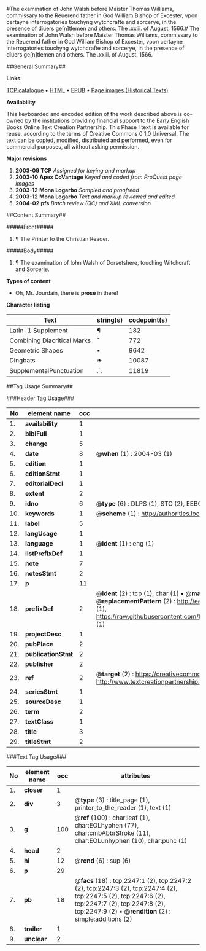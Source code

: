 #The examination of John Walsh before Maister Thomas Williams, commissary to the Reuerend father in God William Bishop of Excester, vpon certayne interrogatories touchyng wytchcrafte and sorcerye, in the presence of diuers ge[n]tlemen and others. The .xxiii. of August. 1566.#
The examination of John Walsh before Maister Thomas Williams, commissary to the Reuerend father in God William Bishop of Excester, vpon certayne interrogatories touchyng wytchcrafte and sorcerye, in the presence of diuers ge[n]tlemen and others. The .xxiii. of August. 1566.

##General Summary##

**Links**

[TCP catalogue](http://www.ota.ox.ac.uk/tcp/)  • 
[HTML](http://tei.it.ox.ac.uk/tcp/Texts-HTML/free/A14/A14696.html)  • 
[EPUB](http://tei.it.ox.ac.uk/tcp/Texts-EPUB/free/A14/A14696.epub) • 
[Page images (Historical Texts)](https://data.historicaltexts.jisc.ac.uk/view?pubId=eebo-99837900e&pageId=eebo-99837900e-2247-1)

**Availability**

This keyboarded and encoded edition of the
	       work described above is co-owned by the institutions
	       providing financial support to the Early English Books
	       Online Text Creation Partnership. This Phase I text is
	       available for reuse, according to the terms of Creative
	       Commons 0 1.0 Universal. The text can be copied,
	       modified, distributed and performed, even for
	       commercial purposes, all without asking permission.

**Major revisions**

1. __2003-09__ __TCP__ *Assigned for keying and markup*
1. __2003-10__ __Apex CoVantage__ *Keyed and coded from ProQuest page images*
1. __2003-12__ __Mona Logarbo__ *Sampled and proofread*
1. __2003-12__ __Mona Logarbo__ *Text and markup reviewed and edited*
1. __2004-02__ __pfs__ *Batch review (QC) and XML conversion*

##Content Summary##

#####Front#####

1. ¶ The Printer to the Christian Reader.

#####Body#####

1. ¶ The examination of Iohn Walsh of Dorsetshere, touching Witchcraft and Sorcerie.

**Types of content**

  * Oh, Mr. Jourdain, there is **prose** in there!

**Character listing**


|Text|string(s)|codepoint(s)|
|---|---|---|
|Latin-1 Supplement|¶|182|
|Combining             Diacritical Marks|̄|772|
|Geometric Shapes|▪|9642|
|Dingbats|❧|10087|
|SupplementalPunctuation|⸫|11819|

##Tag Usage Summary##

###Header Tag Usage###

|No|element name|occ|attributes|
|---|---|---|---|
|1.|__availability__|1||
|2.|__biblFull__|1||
|3.|__change__|5||
|4.|__date__|8| @__when__ (1) : 2004-03 (1)|
|5.|__edition__|1||
|6.|__editionStmt__|1||
|7.|__editorialDecl__|1||
|8.|__extent__|2||
|9.|__idno__|6| @__type__ (6) : DLPS (1), STC (2), EEBO-CITATION (1), PROQUEST (1), VID (1)|
|10.|__keywords__|1| @__scheme__ (1) : http://authorities.loc.gov/ (1)|
|11.|__label__|5||
|12.|__langUsage__|1||
|13.|__language__|1| @__ident__ (1) : eng (1)|
|14.|__listPrefixDef__|1||
|15.|__note__|7||
|16.|__notesStmt__|2||
|17.|__p__|11||
|18.|__prefixDef__|2| @__ident__ (2) : tcp (1), char (1)  •  @__matchPattern__ (2) : ([0-9\-]+):([0-9IVX]+) (1), (.+) (1)  •  @__replacementPattern__ (2) : http://eebo.chadwyck.com/downloadtiff?vid=$1&page=$2 (1), https://raw.githubusercontent.com/textcreationpartnership/Texts/master/tcpchars.xml#$1 (1)|
|19.|__projectDesc__|1||
|20.|__pubPlace__|2||
|21.|__publicationStmt__|2||
|22.|__publisher__|2||
|23.|__ref__|2| @__target__ (2) : https://creativecommons.org/publicdomain/zero/1.0/ (1), http://www.textcreationpartnership.org/docs/. (1)|
|24.|__seriesStmt__|1||
|25.|__sourceDesc__|1||
|26.|__term__|2||
|27.|__textClass__|1||
|28.|__title__|3||
|29.|__titleStmt__|2||


###Text Tag Usage###

|No|element name|occ|attributes|
|---|---|---|---|
|1.|__closer__|1||
|2.|__div__|3| @__type__ (3) : title_page (1), printer_to_the_reader (1), text (1)|
|3.|__g__|100| @__ref__ (100) : char:leaf (1), char:EOLhyphen (77), char:cmbAbbrStroke (11), char:EOLunhyphen (10), char:punc (1)|
|4.|__head__|2||
|5.|__hi__|12| @__rend__ (6) : sup (6)|
|6.|__p__|29||
|7.|__pb__|18| @__facs__ (18) : tcp:2247:1 (2), tcp:2247:2 (2), tcp:2247:3 (2), tcp:2247:4 (2), tcp:2247:5 (2), tcp:2247:6 (2), tcp:2247:7 (2), tcp:2247:8 (2), tcp:2247:9 (2)  •  @__rendition__ (2) : simple:additions (2)|
|8.|__trailer__|1||
|9.|__unclear__|2||
